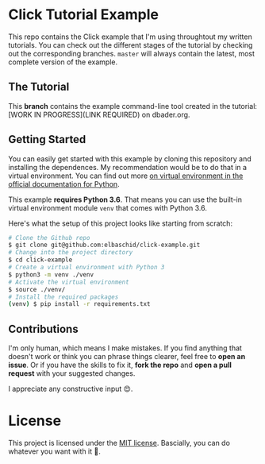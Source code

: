 # Click Tutorial Example

This repo contains the Click example that I'm using throughtout my written tutorials. You can check out the different stages of the tutorial by checking out the corresponding branches. `master` will always contain the latest, most complete version of the example.

## The Tutorial

This **branch** contains the example command-line tool created in the tutorial: [WORK IN PROGRESS](LINK REQUIRED) on dbader.org.

## Getting Started

You can easily get started with this example by cloning this repository and installing the dependences. My recommendation would be to do that in a virtual environment. You can find out more [on virtual environment in the official documentation for Python](https://docs.python.org/3/tutorial/venv.html).

This example **requires Python 3.6**. That means you can use  the built-in virtual environment module `venv` that comes with Python 3.6.

Here's what the setup of this project looks like starting from scratch:

```sh
# Clone the Github repo 
$ git clone git@github.com:elbaschid/click-example.git
# Change into the project directory
$ cd click-example
# Create a virtual environment with Python 3
$ python3 -m venv ./venv
# Activate the virtual environment
$ source ./venv/
# Install the required packages
(venv) $ pip install -r requirements.txt
```

## Contributions

I'm only human, which means I make mistakes. If you find anything that doesn't work or think you can phrase things clearer, feel free to **open an issue**. Or if you have the skills to fix it, **fork the repo** and **open a pull request** with your suggested changes.

I appreciate any constructive input 😍.

# License

This project is licensed under the [MIT license](./LICENSE). Bascially, you can do whatever you want with it 💖.





